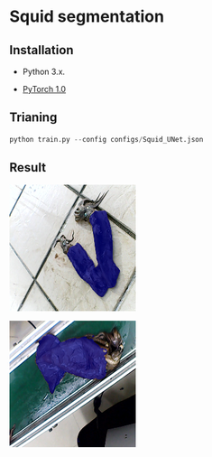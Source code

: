 # Squid segmentation



## Installation

- Python 3.x. 

- [PyTorch 1.0](https://pytorch.org/get-started/locally/)

  

## Trianing

```python
python train.py --config configs/Squid_UNet.json
```

## Result



![result](https://github.com/huangluyao/squid_segmentation/blob/master/results/1.png)

![result2](https://github.com/huangluyao/squid_segmentation/blob/master/results/2.png)



